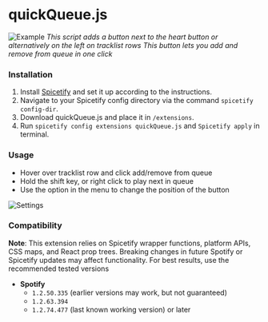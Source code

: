 # quickQueue.js

![Example](example.png)
_This script adds a button next to the heart button or alternatively on the left on tracklist rows_
_This button lets you add and remove from queue in one click_

### Installation

1. Install [Spicetify](https://spicetify.app) and set it up according to the instructions.
2. Navigate to your Spicetify config directory via the command `spicetify config-dir`.
3. Download quickQueue.js and place it in `/extensions`.
4. Run `spicetify config extensions quickQueue.js` and `Spicetify apply` in terminal.

### Usage

- Hover over tracklist row and click add/remove from queue
- Hold the shift key, or right click to play next in queue
- Use the option in the menu to change the position of the button

![Settings](https://github.com/user-attachments/assets/d272efc4-b78c-4005-98e1-7cd2bbb5a55e)

### Compatibility

**Note**: This extension relies on Spicetify wrapper functions, platform APIs, CSS maps, and React prop trees. Breaking changes in future Spotify or Spicetify updates may affect functionality. For best results, use the recommended tested versions

- **Spotify**
  - `1.2.50.335` (earlier versions may work, but not guaranteed)
  - `1.2.63.394`
  - `1.2.74.477` (last known working version) or later
